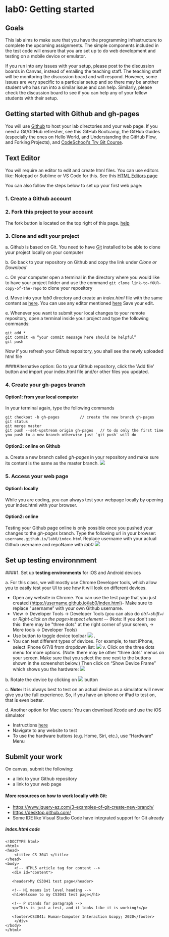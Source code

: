 # lab0: Getting started 

## Goals

This lab aims to make sure that you have the programming infrastructure to complete the upcoming assignments. The simple components included in the test code will ensure that you are set up to do web development and testing on a mobile device or emulator. 

If you run into any issues with your setup, please post to the discussion boards in Canvas, instead of emailing the teaching staff. The teaching staff will be monitoring the discussion board and will respond. However, some issues are very specific to a particular setup and so there may be another student who has run into a similar issue and can help. Similarly, please check the discussion board to see if you can help any of your fellow students with their setup.

## Getting started with Github and gh-pages
You will use [Github](https://github.com/) to host your lab directories and your web page. 
If you need a Git/GitHub refresher, see this GitHub Bootcamp, the GitHub Guides (especially the ones on Hello World, and Understanding the GitHub Flow, and Forking Projects), and [CodeSchool's Try Git Course](https://www.pluralsight.com/courses/how-git-works).

## Text Editor
You will require an editor to edit and create html files. You can use editors like: Notepad or Sublime or VS Code for this. 
See this [HTML Editors page](https://www.w3schools.com/html/html_editors.asp)

You can also follow the steps below to set up your first web page: 
### 1. Create a Github account

### 2. Fork this project to your account
The fork button is located on the top right of this page. [help](https://help.github.com/en/github/getting-started-with-github/fork-a-repo) 

### 3. Clone and edit your project

  a. Github is based on Git. You need to have [Git](https://git-scm.com/) installed to be able to clone your project locally on your computer

  b. Go back to your repository on Github and copy the link under *Clone or Download*

  c. On your computer open a terminal in the directory where you would like to have your project folder and use the command `git clone link-to-YOUR-copy-of-the-repo` to clone your repository

  d. Move into your *lab0* directory and create an *index.html* file with the same content as [here](https://github.com/cs3041-hci-D20/lab0/blob/master/README.md#indexhtml-code). You can use any editor mentioned [here](https://github.com/cs3041-hci-D20/lab0/blob/master/README.md#Text-Editor) Save your edit.

  e. Whenever you want to submit your local changes to your remote repository, open a terminal inside your project and type the following commands: 
```
git add * 
git commit -m “your commit message here should be helpful” 
git push 
```
Now if you refresh your Github repository, you shall see the newly uploaded html file

####Alternative option: Go to your Github repository, click the 'Add file' button and import your index.html file and/or other files you updated.

### 4. Create your gh-pages branch

#### Option1: from your local computer 
In your terminal again, type the following commands
```
git checkout -b gh-pages         // create the new branch gh-pages
git status 
git merge master 
git push --set-upstream origin gh-pages   // to do only the first time you push to a new branch otherwise just `git push` will do
```
#### Option2: online on Github
  a. Create a new branch called *gh-pages* in your repository and make sure its content is the same as the master branch. 
![](https://github.com/cs3041-hci-D20/lab0/blob/master/img/image7.gif)

### 5. Access your web page

#### Option1: locally 
While you are coding, you can always test your webpage locally by opening your index.html with your browser. 

#### Option2: online
Testing your Github page online is only possible once you pushed your changes to the *gh-pages* branch. Type the following url in your browser:  `username.github.io/lab0/index.html`
Replace username with your actual Github username and repoName with *lab0*
![](https://github.com/cs3041-hci-D20/lab0/blob/master/img/image6.gif)

## Set up testing environnment
####1. Set up **testing environments** for iOS and Android devices

a. For this class, we will mostly use Chrome Developer tools, which allow you to easily test your UI to see how it will look on different devices. 
- Open any website in Chrome. You can use the test page that you just created (https://username.github.io/lab0/index.html)- Make sure to replace "username” with your own Github username.
- View -> Developer Tools -> Developer Tools (you can also do *ctrl+shift+i* or *Right-click on the page>inspect element*
        -- (Note: If you don't see this: there may be "three dots" at the right corner of your screen, -> More tools -> Developer Tools)
- Use button to toggle device toolbar ![](https://github.com/cs3041-hci-D20/lab0/blob/master/img/image3.png) .
- You can test different types of devices. For example, to test iPhone, select iPhone 6/7/8 from dropdown list: 
![](https://github.com/cs3041-hci-D20/lab0/blob/master/img/image2.png)
      v. Click on the three dots menu for more options. (Note: there may be other “three dots” menus on your screen. Make sure that you select the one next to the buttons shown in the screenshot below.) Then click on “Show Device Frame” which shows you the hardware:
![](https://github.com/cs3041-hci-D20/lab0/blob/master/img/image5.png)
  
b. Rotate the device by clicking on ![](https://github.com/cs3041-hci-D20/lab0/blob/master/img/image4.png) button
  
c. **Note:** It is always best to test on an actual device as a simulator will never give you the full experience. So, if you have an iphone or iPad to test on, that is even better. 
  
d. Another option for Mac users: You can download Xcode and use the iOS simulator
- Instructions [here](https://developer.apple.com/library/archive/referencelibrary/GettingStarted/DevelopiOSAppsSwift/)
- Navigate to any website to test
- To use the hardware buttons (e.g. Home, Siri, etc.), use “Hardware” Menu

## Submit your work
On canvas, submit the following: 
- a link to your Github repository
- a link to your web page

#### More resources on how to work locally with Git: 
- https://www.jquery-az.com/3-examples-of-git-create-new-branch/
- https://desktop.github.com/
- Some IDE like Visual Studio Code have integrated support for Git already

##### index.html code
```
<!DOCTYPE html>
<html>
<head>
    <title> CS 3041 </title>
</head>
<body>
    <!-- HTML5 article tag for content -->
   <div id="content">
   
   <header>My CS3041 test page</header>

   <!-- H1 means 1st level heading -->
   <h1>Welcome to my CS3041 test page</h1>
    
   <!-- P stands for paragraph -->
   <p>This is just a test, and it looks like it is working!</p>
  
   <footer>CS3041: Human-Computer Interaction &copy; 2020</footer>
    </div>
</body>
</html>
```



